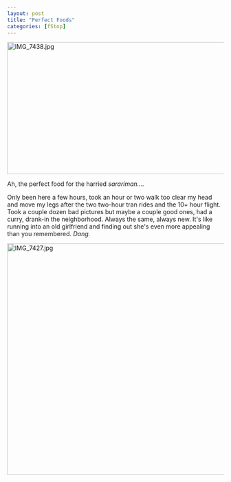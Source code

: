 ```yaml
---
layout: post
title: "Perfect Foods"
categories: [fStop]
---
```

<img alt="IMG_7438.jpg" src="http://www.botzilla.com/blog/pix2006/IMG_7438.jpg" width="807" height="307" border="0" />

Ah, the perfect food for the harried <i>sarariman....</i> 

Only been here a few hours, took an hour or two walk too clear my head and move my legs after the two two-hour tran rides and the 10+ hour flight. Took a couple dozen bad pictures but maybe a couple good ones, had a curry, drank-in the neighborhood. Always the same, always new. It's like running into an old girlfriend and finding out she's even more appealing than you remembered. <i>Dang.</i>

<img alt="IMG_7427.jpg" src="http://www.botzilla.com/blog/pix2006/IMG_7427.jpg" width="807" height="538" border="0" />

<!--more-->

